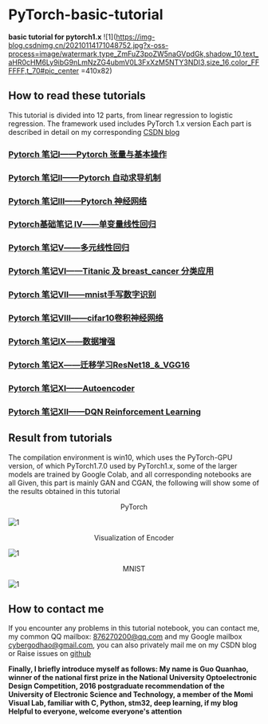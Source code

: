 # PyTorch-basic-tutorial
**basic tutorial for pytorch1.x**
![1](https://img-blog.csdnimg.cn/20210114171048752.jpg?x-oss-process=image/watermark,type_ZmFuZ3poZW5naGVpdGk,shadow_10,text_aHR0cHM6Ly9ibG9nLmNzZG4ubmV0L3FxXzM5NTY3NDI3,size_16,color_FFFFFF,t_70#pic_center =410x82)

## How to read these tutorials
This tutorial is divided into 12 parts, from linear regression to logistic regression. The framework used includes PyTorch 1.x version Each part is described in detail on my corresponding [CSDN blog](https://blog.csdn.net/qq_39567427)

### [Pytorch 笔记Ⅰ——Pytorch 张量与基本操作](https://blog.csdn.net/qq_39567427/article/details/108001779)
### [Pytorch 笔记Ⅱ——Pytorch 自动求导机制](https://blog.csdn.net/qq_39567427/article/details/108006013)
### [Pytorch 笔记Ⅲ——Pytorch 神经网络](https://blog.csdn.net/qq_39567427/article/details/108012760)
### [Pytorch基础笔记 Ⅳ——单变量线性回归](https://blog.csdn.net/qq_39567427/article/details/111935757)
### [Pytorch 笔记Ⅴ——多元线性回归](https://blog.csdn.net/qq_39567427/article/details/111935833)
### [Pytorch 笔记Ⅵ——Titanic 及 breast_cancer 分类应用](https://blog.csdn.net/qq_39567427/article/details/111935898)
### [Pytorch 笔记Ⅶ——mnist手写数字识别](https://blog.csdn.net/qq_39567427/article/details/105850059)
### [Pytorch 笔记Ⅷ——cifar10卷积神经网络](https://blog.csdn.net/qq_39567427/article/details/111936221)
### [Pytorch 笔记Ⅸ——数据增强](https://blog.csdn.net/qq_39567427/article/details/111936304)
### [Pytorch 笔记Ⅹ——迁移学习ResNet18_&_VGG16](https://blog.csdn.net/qq_39567427/article/details/111936476)
### [Pytorch 笔记Ⅺ——Autoencoder](https://blog.csdn.net/qq_39567427/article/details/111936615)
### [Pytorch 笔记Ⅻ——DQN Reinforcement Learning](https://blog.csdn.net/qq_39567427/article/details/111936677)
## Result from tutorials
The compilation environment is win10, which uses the PyTorch-GPU version, of which PyTorch1.7.0 used by PyTorch1.x, some of the larger models are trained by Google Colab, and all corresponding notebooks are all Given, this part is mainly GAN and CGAN, the following will show some of the results obtained in this tutorial

<center>PyTorch</center>

![1](https://img-blog.csdnimg.cn/2021011417021650.png?x-oss-process=image/watermark,type_ZmFuZ3poZW5naGVpdGk,shadow_10,text_aHR0cHM6Ly9ibG9nLmNzZG4ubmV0L3FxXzM5NTY3NDI3,size_16,color_FFFFFF,t_70#pic_center)

<center>Visualization of Encoder</center>

![1](https://img-blog.csdnimg.cn/20210114170351655.gif#pic_center)

<center>MNIST</center>

![1](https://img-blog.csdnimg.cn/20201229205702145.gif#pic_center)

## How to contact me
If you encounter any problems in this tutorial notebook, you can contact me, my common QQ mailbox: 876270200@qq.com and my Google mailbox cybergodhao@gmail.com, you can also privately mail me on my CSDN blog or Raise issues on [github](https://github.com/GuoQuanhao/pytorch-basic-tutorial)

**Finally, I briefly introduce myself as follows: My name is Guo Quanhao, winner of the national first prize in the National University Optoelectronic Design Competition, 2016 postgraduate recommendation of the University of Electronic Science and Technology, a member of the Momi Visual Lab, familiar with C, Python, stm32, deep learning, if my blog Helpful to everyone, welcome everyone's attention**

